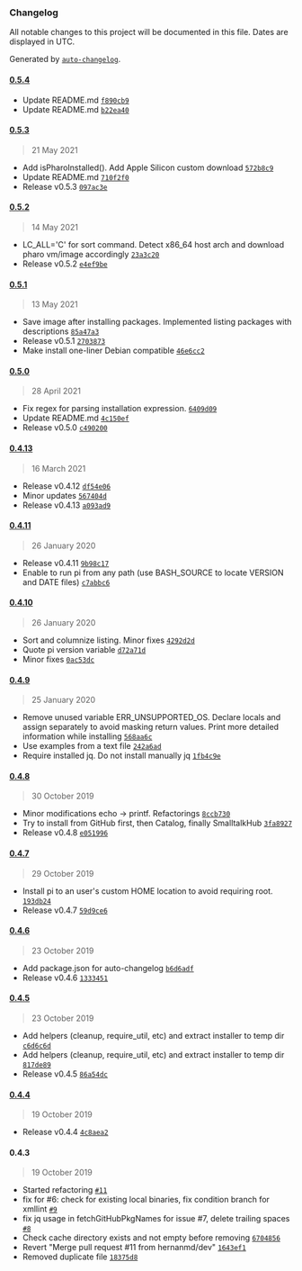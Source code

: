 ### Changelog

All notable changes to this project will be documented in this file. Dates are displayed in UTC.

Generated by [`auto-changelog`](https://github.com/CookPete/auto-changelog).

#### [0.5.4](https://github.com/hernanmd/pi/compare/0.5.3...0.5.4)

- Update README.md [`f890cb9`](https://github.com/hernanmd/pi/commit/f890cb90d6157ba010fe519ed187e36f5b66fbae)
- Update README.md [`b22ea40`](https://github.com/hernanmd/pi/commit/b22ea406dfb8c10d11ac53d14c0214b4f937f8a1)

#### [0.5.3](https://github.com/hernanmd/pi/compare/0.5.2...0.5.3)

> 21 May 2021

- Add isPharoInstalled(). Add Apple Silicon custom download [`572b8c9`](https://github.com/hernanmd/pi/commit/572b8c9e49a316b3c3f912e16bd330e4595d55d4)
- Update README.md [`710f2f0`](https://github.com/hernanmd/pi/commit/710f2f0068a1becca69c78c48096815108ea7c4b)
- Release v0.5.3 [`097ac3e`](https://github.com/hernanmd/pi/commit/097ac3e79a9e06bea3c60c3ef1d6f989b8470ef6)

#### [0.5.2](https://github.com/hernanmd/pi/compare/0.5.1...0.5.2)

> 14 May 2021

- LC_ALL='C' for sort command. Detect x86_64 host arch and download pharo vm/image accordingly [`23a3c20`](https://github.com/hernanmd/pi/commit/23a3c20f673ee52871c61498399cf69810ff1a15)
- Release v0.5.2 [`e4ef9be`](https://github.com/hernanmd/pi/commit/e4ef9bea668df876e87e7806c01fc0f5ef71bec6)

#### [0.5.1](https://github.com/hernanmd/pi/compare/0.5.0...0.5.1)

> 13 May 2021

- Save image after installing packages. Implemented listing packages with descriptions [`85a47a3`](https://github.com/hernanmd/pi/commit/85a47a3aaace8921413a03ab2a8f53efcbcaf009)
- Release v0.5.1 [`2703873`](https://github.com/hernanmd/pi/commit/27038730fd617ebb7a4c64a12b645fcd064af80a)
- Make install one-liner Debian compatible [`46e6cc2`](https://github.com/hernanmd/pi/commit/46e6cc2a9a14702ff6d7b87c11e30f0a8ae0d23a)

#### [0.5.0](https://github.com/hernanmd/pi/compare/0.4.13...0.5.0)

> 28 April 2021

- Fix regex for parsing installation expression. [`6409d09`](https://github.com/hernanmd/pi/commit/6409d090659de33a44daf03ed8854d47df9f3132)
- Update README.md [`4c150ef`](https://github.com/hernanmd/pi/commit/4c150efc130e97d851d6747912dac6c4c734024c)
- Release v0.5.0 [`c490200`](https://github.com/hernanmd/pi/commit/c490200ae940247acfb1a19ef94020c7c5e3ea80)

#### [0.4.13](https://github.com/hernanmd/pi/compare/0.4.11...0.4.13)

> 16 March 2021

- Release v0.4.12 [`df54e06`](https://github.com/hernanmd/pi/commit/df54e06b18019896fc43ec8ba34bacf785f66cb1)
- Minor updates [`567404d`](https://github.com/hernanmd/pi/commit/567404d0831af9cf752b83eae28700d4441953c8)
- Release v0.4.13 [`a093ad9`](https://github.com/hernanmd/pi/commit/a093ad95ffb317cc1a0b33c4921770fb4403e88e)

#### [0.4.11](https://github.com/hernanmd/pi/compare/0.4.10...0.4.11)

> 26 January 2020

- Release v0.4.11 [`9b98c17`](https://github.com/hernanmd/pi/commit/9b98c17caeac7280f3d92f97322fb1a286179546)
- Enable to run pi from any path (use BASH_SOURCE to locate VERSION and DATE files) [`c7abbc6`](https://github.com/hernanmd/pi/commit/c7abbc6612c4fbe19d045a6ed4ec8142e325a026)

#### [0.4.10](https://github.com/hernanmd/pi/compare/0.4.9...0.4.10)

> 26 January 2020

- Sort and columnize listing. Minor fixes [`4292d2d`](https://github.com/hernanmd/pi/commit/4292d2d17e0ab0ad64ffb043638ae7d7904fd5e9)
- Quote pi version variable [`d72a71d`](https://github.com/hernanmd/pi/commit/d72a71d1dbb1979a365a46005176e75563c9552e)
- Minor fixes [`0ac53dc`](https://github.com/hernanmd/pi/commit/0ac53dc9ba6435da1d76c5d2f4de441d1c013acc)

#### [0.4.9](https://github.com/hernanmd/pi/compare/0.4.8...0.4.9)

> 25 January 2020

- Remove unused variable ERR_UNSUPPORTED_OS. Declare locals and assign separately to avoid masking return values. Print more detailed information while installing [`568aa6c`](https://github.com/hernanmd/pi/commit/568aa6cb13bd9671dae2f321f0935fe9483865e7)
- Use examples from a text file [`242a6ad`](https://github.com/hernanmd/pi/commit/242a6ad267f196bd32361a3407cb7252c48b9ba0)
- Require installed jq. Do not install manually jq [`1fb4c9e`](https://github.com/hernanmd/pi/commit/1fb4c9e299afe58931c2219448eaefe6db294002)

#### [0.4.8](https://github.com/hernanmd/pi/compare/0.4.7...0.4.8)

> 30 October 2019

- Minor modifications echo -&gt; printf. Refactorings [`8ccb730`](https://github.com/hernanmd/pi/commit/8ccb730460750e0fafad087e2a8df1ac7d21d273)
- Try to install from GitHub first, then Catalog, finally SmalltalkHub [`3fa8927`](https://github.com/hernanmd/pi/commit/3fa89275cb1e0c594b845285f0674a753f56fefd)
- Release v0.4.8 [`e051996`](https://github.com/hernanmd/pi/commit/e05199691e465bdfde079db9b48bf955253f3b38)

#### [0.4.7](https://github.com/hernanmd/pi/compare/0.4.6...0.4.7)

> 29 October 2019

- Install pi to an user's custom HOME location to avoid requiring root. [`193db24`](https://github.com/hernanmd/pi/commit/193db2482d3fd856a7ebb0c5a51885302aab810d)
- Release v0.4.7 [`59d9ce6`](https://github.com/hernanmd/pi/commit/59d9ce615e48128231a935a8ce943d86674f4996)

#### [0.4.6](https://github.com/hernanmd/pi/compare/0.4.5...0.4.6)

> 23 October 2019

- Add package.json for auto-changelog [`b6d6adf`](https://github.com/hernanmd/pi/commit/b6d6adf552cee06e261c4d43162f003957af2be4)
- Release v0.4.6 [`1333451`](https://github.com/hernanmd/pi/commit/13334519d229ba5b74d52edaa8d4895bda23c39f)

#### [0.4.5](https://github.com/hernanmd/pi/compare/0.4.4...0.4.5)

> 23 October 2019

- Add helpers (cleanup, require_util, etc) and extract installer to temp dir [`c6d6c6d`](https://github.com/hernanmd/pi/commit/c6d6c6d5b8ec961ea157823122f31661bc9480fc)
- Add helpers (cleanup, require_util, etc) and extract installer to temp dir [`817de89`](https://github.com/hernanmd/pi/commit/817de89830aa062d55954e5058332132c3d13fb5)
- Release v0.4.5 [`86a54dc`](https://github.com/hernanmd/pi/commit/86a54dcee216cc2413cb3eaeb4dcfe8e7c9d3172)

#### [0.4.4](https://github.com/hernanmd/pi/compare/0.4.3...0.4.4)

> 19 October 2019

- Release v0.4.4 [`4c8aea2`](https://github.com/hernanmd/pi/commit/4c8aea2940937589c22255acb1eca55c5bdfdd25)

#### 0.4.3

> 19 October 2019

- Started refactoring [`#11`](https://github.com/hernanmd/pi/pull/11)
- fix for #6: check for existing local binaries, fix condition branch for xmllint [`#9`](https://github.com/hernanmd/pi/pull/9)
- fix jq usage in fetchGitHubPkgNames for issue #7, delete trailing spaces [`#8`](https://github.com/hernanmd/pi/pull/8)
- Check cache directory exists and not empty before removing [`6704856`](https://github.com/hernanmd/pi/commit/6704856fa58b3d64aef84dab71609823a8076808)
- Revert "Merge pull request #11 from hernanmd/dev" [`1643ef1`](https://github.com/hernanmd/pi/commit/1643ef1f6d88bb0616e8f100cd452c53506e4588)
- Removed duplicate file [`18375d8`](https://github.com/hernanmd/pi/commit/18375d88f2a175b93cee8f95376252ed4beaefdf)

